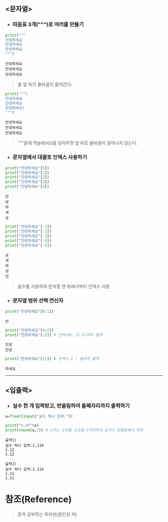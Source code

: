 ## <문자열>

- ### 따옴표 3개(""")로 여러줄 만들기

```python
print("""
안녕하세요
안녕하세요
안녕하세요
""")
```

    안녕하세요
    안녕하세요
    안녕하세요

> 줄 앞 뒤가 줄바꿈이 들어간다.<br>

```python
print("""\
안녕하세요
안녕하세요
안녕하세요\
""")
```

    안녕하세요
    안녕하세요
    안녕하세요

> """끝에 역슬래쉬(\)를 넣어주면 앞 뒤로 줄바꿈이 일어나지 않는다.

- ### 문자열에서 대괄호 인덱스 사용하기

```python
print("안녕하세요"[0])
print("안녕하세요"[1])
print("안녕하세요"[2])
print("안녕하세요"[3])
print("안녕하세요"[4])
```

    안
    녕
    하
    세
    요

```python
print("안녕하세요"[-1])
print("안녕하세요"[-2])
print("안녕하세요"[-3])
print("안녕하세요"[-4])
print("안녕하세요"[-5])
```

    요
    세
    하
    녕
    안

> 음수를 사용하여 문자열 맨 뒤에서부터 인덱스 사용

- ### 문자열 범위 선택 연산자

```python
print("안녕하세요"[0:1])
```

    안

```python
print("안녕하세요"[0:2])
print("안녕하세요"[:2]) # 인덱스0~ (2-1)까지 출력
```

    안녕
    안녕

```python
print("안녕하세요"[2:]) # 인덱스 2 ~ 끝까지 출력
```

    하세요

---

## <입출력>

- ### 실수 한 개 입력받고, 반올림하여 둘째자리까지 출력하기

```python
a=float(input("실수 하나 입력:"))

print("%.2f"%a)
print(round(a,2)) # a라는 숫자를 소숫점 2자리까지 남기고 반올림해서 처리
```

    출력1)
    실수 하나 입력:1.116
    1.12
    1.12

    출력2)
    실수 하나 입력:1.114
    1.11
    1.11

<!-- https://www.youtube.com/watch?v=A60Rgf3aGEw&list=PLz2iXe7EqJONlmYvSWwTGYftu4PcWGhXZ&index=3
youtube SONOL, 파이썬 예제 강의 2강- 기초입력 -->

# 참조(Reference)

> 혼자 공부하는 파이썬(윤인성 저)
